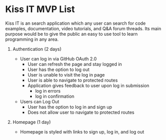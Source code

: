 # Kiss IT MVP List

Kiss IT is an search application which any user can search for code examples, documentation, video tutorials, and Q&A forum threads. Its main purpose would be to give the public an easy to use tool to learn programming in any area.

1. Authentication (2 days)

   - User can log in via GitHub OAuth 2.0
     - User can refresh the page and stay logged in
     - User has the option to log out
     - User is unable to visit the log in page
     - User is able to navigate to protected routes
     - Application gives feedback to user upon log in submission
       - log in errors
       - log in confirmation
   - Users can Log Out
     - User has the option to log in and sign up
     - Does not allow user to navigate to protected routes

2. Homepage (1 day)

   - Homepage is styled with links to sign up, log in, and log out

<!-- 5. Selling Items (2 days)

   - User is able to post items for sale including:
     - photos
     - title
     - description

6. Product Search (2 days)

   - User is able to search for items and view relevant results based on title
   - Only items that are currently for sale are listed
   - Search results are displayed with:
     - title
     - picture
     - current price
     - time left

7. Product Details (1 day)

   - User is able to view details of items they select
   - Page displays:
     - title
     - description
     - current bid
     - number of bids
     - shipping cost
     - owner username
   - User is able to watch items \*bonus

8. Bidding (2 days)

   - User is required to log in before submitting a valid bid
   - User is able to place a maximum bid
   - User is able to see the time remaining while on the bid form
   - Application gives the user feedback on if their bid is winning
   - Application requires bid to be higher than the current price

9. User Profile (2 days) bonus

   - User is able to see items they are in relation with when they are logged in
   - User is able to view:
     - items they are watching
     - items they bid on
     - items they purchased

10. User Settings (1 day) bonus

- User is able to change their information:
  - password
  - location (address) -->
